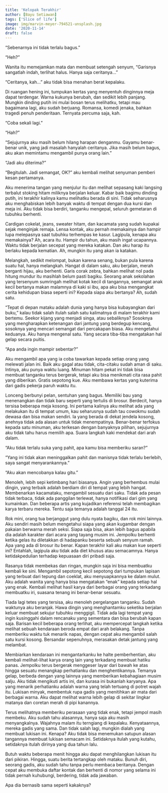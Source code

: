```yaml
---
title: 'Kelopak Terakhir'
author: [Bayu Setiawan]
tags: ['Slice of life']
image: img/marvin-meyer-794521-unsplash.jpg
date: '2020-11-14'
draft: false
---
```

“Sebenarnya ini tidak terlalu bagus.”

“Heh?”

Wanita itu memejamkan mata dan membuat setengah senyum, “Garisnya sangatlah indah, terlihat halus. Hanya saja ceritanya…”

“Ceritanya, kah…” aku tidak bisa menahan berat kepalaku.

Di ruangan hening ini, tumpukan kertas yang menyentuh dinginnya meja dapat terdengar. Warna kukunya berubah, dan sedikit lebih panjang. Mungkin dinding putih ini mulai bosan terus melihatku, tetapi mau bagaimana lagi, aku sudah berjuang. Romansa, komedi jenaka, bahkan tragedi penuh penderitaan. Ternyata percuma saja, kah.

“Coba sekali lagi.”

“Hah?”

“Sejujurnya aku masih belum hilang harapan denganmu. Gayamu benar-benar unik, yang jadi masalah hanyalah ceritanya. Jika masih belum bagus, aku akan memintamu mengambil punya orang lain.”

“Jadi aku diterima?”

“Begitulah. Jadi semangat, OK?” aku kembali melihat senyuman pemberi kesan pertamanya.

Aku menerima tangan yang menjulur itu dan melihat sepasang kaki langsing terbalut stoking hitam miliknya berjalan keluar. Kabar baik bagimu dinding putih, ini terakhir kalinya kamu melihatku berada di sini. Tidak seharusnya aku menghabiskan lebih banyak waktu di tempat dengan dua kursi dan meja ini. Aku tidak bisa berdiri, tanganku mengepal, seluruh gemetaran di tubuhku berhenti.

Cardigan cokelat, jeans, sweater hitam, dan kacamata yang sudah kupakai sejak menginjak remaja. Lensa kontak, aku pernah memakainya dan hampir lupa melepasnya saat tubuhku terhempas ke kasur. Lagipula, kenapa aku memakainya? Ah, acara itu. Hampir du tahun, aku masih ingat ucapannya. Waktu tidak berjalan secepat yang mereka katakan. Dan aku harap itu berlaku kepada kematian. Ah, mungkin itu yang akan ia katakan.

Melangkah, sedikit melompat, bukan karena senang, bukan pula karena suatu hal, hanya melangkah. Hangat di dalam saku, aku berjalan, merah berganti hijau, aku berhenti. Garis corak zebra, bahkan melihat nol pada hitung mundur itu masihlah belum pasti bagiku. Seorang anak sekolahan yang tersenyum sumringah melihat kotak kecil di tangannya, semangat anak kecil bertanya makan malamnya di kaki si ibu, apa aku bisa mengangkat cerita kehidupan biasa seperti ini? Kepada siapa aku bertanya? Ah, sudah satu.

“Tepat di depan mataku adalah dunia yang hanya bisa kubayangkan dari buku,” kalau tidak salah itulah salah satu kalimatnya di malam terakhir kami bertemu. Seekor kijang yang menjadi singa, atau sebaliknya? Sosoknya yang mengharapkan ketenangan dari jantung yang berdegup kencang, sosoknya yang mencari semangat dari percakapan biasa. Aku mengetahui keduanya. Aku hanya mengenal satu. Yang secara tiba-tiba mengatakan hal gelap secara puitis.

“Apa anda ingin mampir sebentar?”

Aku mengambil apa yang ia coba tawarkan kepada setiap orang yang melewati jalan ini. Baik aku gagal atau tidak, cita-citaku sudah aman di saku. Intinya, aku punya waktu luang. Minuman hitam pekat ini tidak bisa membuat tanganku terus bergerak, tetapi aku bisa menikmati cita rasa pahit yang diberikan. Gratis sepotong kue. Aku membawa kertas yang kuterima dari gadis pekerja paruh waktu itu.

Lonceng berbunyi pelan, sentuhan yang bagus. Memiliki bau yang menenangkan dan tidak baru seperti yang tertulis di brosur. Berdecit, hanya tersisa beberapa meja kosong. Ini pertama kalinya aku melihat ada yang melakukan itu di tempat umum, kau seharusnya sudah tau cowokmu sudah dewasa dan bisa makan sendiri. Ia yang berada di dekat jendela kosong, anehnya tidak ada alasan untuk tidak menempatinya. Benar-benar terfokus kepada satu minuman, aku terkesan dengan banyaknya pilihan, sejujurnya aku tidak tahu harus memilih apa. Suara langkah kaki mendekat dari arah dalam.

“Aku tidak terlalu suka yang pahit, apa kamu bisa memberiku saran?”

“Yang ini tidak akan meninggalkan pahit dan manisnya tidak terlalu berlebih, saya sangat menyarankannya.”

“Aku akan mencobanya kalau gitu.”

Menoleh, lebih sepi ketimbang hari biasanya. Angin yang berhembus mulai dingin, yang terbaik adalah berdiam diri di tempat yang lebih hangat. Membenarkan kacamataku, mengambil sesuatu dari saku. Tidak ada pesan tidak terbaca, tidak ada panggilan terlewat, hanya notifikasi dari gim yang kumainkan. Dan beberapa artis yang kujadikan referensi telah membagikan karya terbaru mereka. Tentu saja temanya adalah tanggal 24 itu.

Rok mini, orang tua berjanggut yang dulu nyata bagiku, dan rok mini lainnya. Aku sendiri masih belum mengetahui siapa yang akan kugambar dengan pakaian berwarna merah seksi. Siapa saja bisa, akan lebih bagus apabila dia adalah karakter dari acara yang tayang musim ini. Jempolku berhenti ketika gelas itu diletakkan di hadapanku beserta sebuah senyum ramah. Apa yang ada di brosur itu benar. Kapan terakhir kali aku makan kue seperti ini? Entahlah, lagipula aku tidak ada diet khusus atau semacamnya. Hanya ketidakpedulian terhadap kepuasaan diri pribadi saja.

Rasanya tidak membekas dan ringan, mungkin saja ini bisa membuatku kembali ke sini. Mengambil sepotong kecil sepotong dari tumpukan lapisan yang terbuat dari tepung dan coeklat, aku menyuapkannya ke dalam mulut. Aku adalah wanita yang hanya bisa mengatakan “enak” kepada setiap hal yang enak. Kembali melihat hasil karya dari berbagai orang yang terkadang membuatku iri, suasana tenang ini benar-benar sesuatu.

Tiada lagi tetes yang tersisa, aku menoleh pergelangan tanganku. Sudah waktunya aku beranjak. Hawa dingin yang menghantamku seketika berjalan keluar membuat sekujur tubuhku menggigil. Tidak ada lagi tempat yang ingin kusinggahi dalam rencanaku yang sementara dan bisa berubah kapan saja. Barisan kecil beberapa orang terlihat, aku mempercepat langkah ketika melihat sebuah kendaraan beroda empat dari arah belakang. Tanpa memberiku waktu tuk menarik napas, dengan cepat aku mengambil salah satu kursi kosong. Bersandar sepenuhnya, merasakan detak jantung yang melambat.

Membiarkan kendaraan ini mengantarkanku ke halte pemberhentian, aku kembali melihat-lihat karya orang lain yang terkadang membuat hatiku panas. Jempolku terus bergerak menggeser layar dari bawah ke atas hingga sesuatu menangkap perhatianku dan menghentikannya. Temanya gelap, berbeda dengan yang lainnya yang memberikan kebahagiaan musim salju. Aku tidak mengikuti artis ini, dan kurasa ini bukanlah karyanya. Apa yang menarik perhatianku adalah warna yang telah tertuang di potret wajah itu. Lukisan minyak, membentuk rupa gadis yang menitihkan air mata dari berbagai warna. Aku dapat melihat warna lebih gelap di sekitar lingkar matanya dan coretan merah di pipi kanannya.

Terus melihatnya memberiku perasaan yang tidak enak, tetapi jempol masih membeku. Aku sudah tahu alasannya, hanya saja aku masih menyangkalnya. Wajahnya malam itu terngiang di kepalaku. Kenyataannya, mereka gadis yang sama. Dan tidak salah lagi, mungkin dialah yang membuat lukisan ini. Kenapa? Aku tidak bisa menemukan satupun alasan tangannya membuat lukisan semacam ini. Setidaknya itulah yang kutahu, setidaknya itulah dirinya yang dua tahun lalu.

Butuh waktu beberapa menit hingga aku dapat menghilangkan lukisan itu dari pikiran. Hingga, suatu berita tertangkap oleh mataku. Bunuh diri, seorang gadis, aku sudah tahu tanpa perlu membaca beritanya. Dengan cepat aku membuka daftar kontak dan berhenti di nomor yang selama ini tidak pernah kuhubungi, berdering, tidak ada jawaban.

Apa dia bernasib sama seperti kakaknya?
